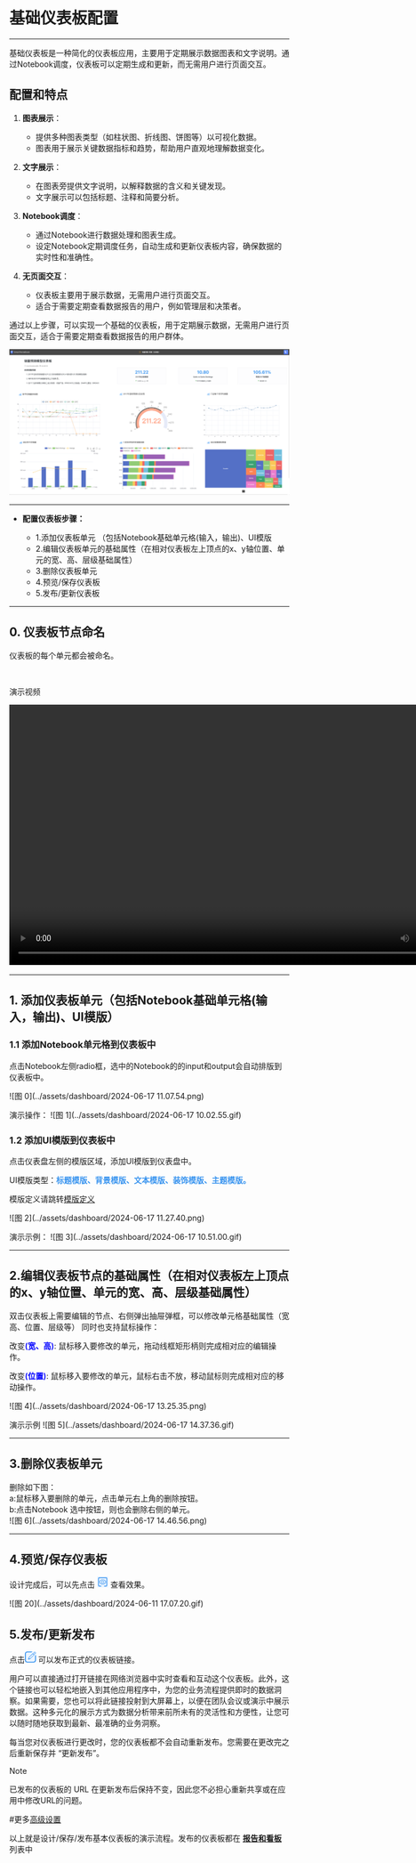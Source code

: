 # 基础仪表板配置

---

基础仪表板是一种简化的仪表板应用，主要用于定期展示数据图表和文字说明。通过Notebook调度，仪表板可以定期生成和更新，而无需用户进行页面交互。

## 配置和特点

1. **图表展示**：
   - 提供多种图表类型（如柱状图、折线图、饼图等）以可视化数据。
   - 图表用于展示关键数据指标和趋势，帮助用户直观地理解数据变化。

2. **文字展示**：
   - 在图表旁提供文字说明，以解释数据的含义和关键发现。
   - 文字展示可以包括标题、注释和简要分析。

3. **Notebook调度**：
   - 通过Notebook进行数据处理和图表生成。
   - 设定Notebook定期调度任务，自动生成和更新仪表板内容，确保数据的实时性和准确性。

4. **无页面交互**：
   - 仪表板主要用于展示数据，无需用户进行页面交互。
   - 适合于需要定期查看数据报告的用户，例如管理层和决策者。

通过以上步骤，可以实现一个基础的仪表板，用于定期展示数据，无需用户进行页面交互，适合于需要定期查看数据报告的用户群体。

![图 0](../images/426a75ba60aa205938e2fd63314f7e55ea3c0bfae86f6cbffb8f5fbac3b6192f.png)  

---

* **配置仪表板步骤：**

  - 1.添加仪表板单元 （包括Notebook基础单元格(输入，输出)、UI模版
  - 2.编辑仪表板单元的基础属性（在相对仪表板左上顶点的x、y轴位置、单元的宽、高、层级基础属性）
  - 3.删除仪表板单元
  - 4.预览/保存仪表板
  - 5.发布/更新仪表板
  
---

## 0. 仪表板节点命名
 <p>仪表板的每个单元都会被命名。</p><br>

 <p>演示视频</p>
 <video tabindex="0" controls class="video-stream html5-main-video" webkit-playsinline="" playsinline="" controlslist="nodownload" style="width: 832px; height: 468px; left: 0px; top: 0px;">
  <source src="../assets/dashboard/2024062011584.mp4" type="video/mp4">
  Your browser does not support the video tag.
  </video>

---

## 1. 添加仪表板单元（包括Notebook基础单元格(输入，输出)、UI模版）
### 1.1 添加Notebook单元格到仪表板中
  <p>点击Notebook左侧radio框，选中的Notebook的的input和output会自动排版到仪表板中。</p>
  
![图 0](../assets/dashboard/2024-06-17 11.07.54.png) 

  演示操作：
![图 1](../assets/dashboard/2024-06-17 10.02.55.gif) 

### 1.2 添加UI模版到仪表板中
  <p>点击仪表盘左侧的模版区域，添加UI模版到仪表盘中。</p>
  <p>UI模版类型：<b style="color:#3793EF">标题模版、背景模版、文本模版、装饰模版、主题模版。</b></p>
  <p>模版定义请跳转<a href="/WorkSpace/DashboardTemplates.md#jump_1">模版定义</a></p>
  
![图 2](../assets/dashboard/2024-06-17 11.27.40.png) 

  演示示例：
![图 3](../assets/dashboard/2024-06-17 10.51.00.gif) 

---

## 2.编辑仪表板节点的基础属性（在相对仪表板左上顶点的x、y轴位置、单元的宽、高、层级基础属性）
 双击仪表板上需要编辑的节点、右侧弹出抽屉弹框，可以修改单元格基础属性（宽高、位置、层级等）
 同时也支持鼠标操作：<br>

<p>改变<b style="font-weight:600;color:blue;display:inline-block">(宽、高)</b>: 鼠标移入要修改的单元，拖动线框矩形柄则完成相对应的编辑操作。</p>
<p>改变<b style="font-weight:600;color:blue;display:inline-block">(位置)</b>: 鼠标移入要修改的单元，鼠标右击不放，移动鼠标则完成相对应的移动操作。</p>

![图 4](../assets/dashboard/2024-06-17 13.25.35.png) 

 演示示例
![图 5](../assets/dashboard/2024-06-17 14.37.36.gif) 

---

## 3.删除仪表板单元
  删除如下图：<br>
    a:鼠标移入要删除的单元，点击单元右上角的删除按钮。<br>
    b:点击Notebook 选中按钮，则也会删除右侧的单元。<br>
![图 6](../assets/dashboard/2024-06-17 14.46.56.png) 

---
## 4.预览/保存仪表板

设计完成后，可以先点击 <img src="../images/5d90b2f9bb7e02451e4de36754818428ba41b3a17cc59002834fead908b4afaf.png"  style="display: inline-block;padding:0px;border:0px"  /> 查看效果。

![图 20](../assets/dashboard/2024-06-11 17.07.20.gif)  

## 5.发布/更新发布

点击<img src="../images/2c7204369c33a2052cc32653e373563e1ca4bd1fab1ff863c7244a73fd026b42.png"  style="display: inline-block;padding:0px;border:0px"  /> 可以发布正式的仪表板链接。

用户可以直接通过打开链接在网络浏览器中实时查看和互动这个仪表板。此外，这个链接也可以轻松地嵌入到其他应用程序中，为您的业务流程提供即时的数据洞察。如果需要，您也可以将此链接投射到大屏幕上，以便在团队会议或演示中展示数据。这种多元化的展示方式为数据分析带来前所未有的灵活性和方便性，让您可以随时随地获取到最新、最准确的业务洞察。

每当您对仪表板进行更改时，您的仪表板都不会自动重新发布。您需要在更改完之后重新保存并 “更新发布”。

> [!NOTE]
> 已发布的仪表板的 URL 在更新发布后保持不变，因此您不必担心重新共享或在应用中修改URL的问题。

#更多<a href="/NoteBook/DashboardInterac.md">高级设置</a>

<p>以上就是设计/保存/发布基本仪表板的演示流程。发布的仪表板都在 <b> <a href="/WorkSpace/Dashboard.md">报告和看板</a> </b>列表中 </p>


